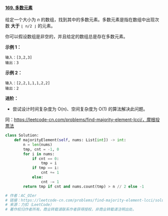 #### [169. 多数元素](https://leetcode-cn.com/problems/majority-element/)

给定一个大小为 *n* 的数组，找到其中的多数元素。多数元素是指在数组中出现次数 **大于** `⌊ n/2 ⌋` 的元素。

你可以假设数组是非空的，并且给定的数组总是存在多数元素。

 

**示例 1：**

```
输入：[3,2,3]
输出：3
```

**示例 2：**

```
输入：[2,2,1,1,1,2,2]
输出：2
```

 

**进阶：**

- 尝试设计时间复杂度为 O(n)、空间复杂度为 O(1) 的算法解决此问题。

同：https://leetcode-cn.com/problems/find-majority-element-lcci/，摩根投票法



```python
class Solution:
    def majorityElement(self, nums: List[int]) -> int:
        n = len(nums)
        tmp, cnt = -1, 0
        for i in nums:
            if cnt == 0:
                tmp = i
            if tmp == i:
                cnt += 1
            else:
                cnt -= 1 
        return tmp if cnt and nums.count(tmp) > n // 2 else -1

# 作者：AC_OIer
# 链接：https://leetcode-cn.com/problems/find-majority-element-lcci/solution/gong-shui-san-tmpie-yi-ti-shuang-jie-ha-tmpi-zkht/
# 来源：力扣（LeetCode）
# 著作权归作者所有。商业转载请联系作者获得授权，非商业转载请注明出处。
```

